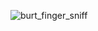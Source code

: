 ![burt_finger_sniff](https://user-images.githubusercontent.com/565960/195258636-5e67338c-2057-4c5b-9775-9936f213c8ea.png)

